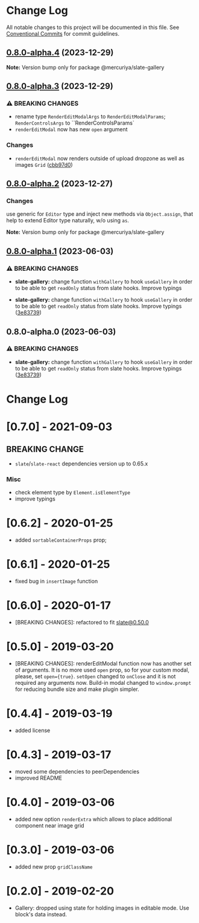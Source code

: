 # Change Log

All notable changes to this project will be documented in this file.
See [Conventional Commits](https://conventionalcommits.org) for commit guidelines.

## [0.8.0-alpha.4](https://github.com/newsiberian/slate-plugins/compare/@mercuriya/slate-gallery@0.8.0-alpha.3...@mercuriya/slate-gallery@0.8.0-alpha.4) (2023-12-29)

**Note:** Version bump only for package @mercuriya/slate-gallery





## [0.8.0-alpha.3](https://github.com/newsiberian/slate-plugins/compare/@mercuriya/slate-gallery@0.8.0-alpha.2...@mercuriya/slate-gallery@0.8.0-alpha.3) (2023-12-29)


### ⚠ BREAKING CHANGES

* rename type `RenderEditModalArgs` to `RenderEditModalParams`; `RenderControlsArgs` to ``RenderControlsParams`
* `renderEditModal` now has new `open` argument

### Changes

* `renderEditModal` now renders outside of upload dropzone as well as images `Grid` ([cbb97d0](https://github.com/newsiberian/slate-plugins/commit/cbb97d095b64bc84b9c2443a2b507934c6fe2332))



## [0.8.0-alpha.2](https://github.com/newsiberian/slate-plugins/compare/@mercuriya/slate-gallery@1.0.0-alpha.0...@mercuriya/slate-gallery@0.8.0-alpha.2) (2023-12-27)

### Changes

use generic for `Editor` type and inject new methods via `Object.assign`, that help to extend Editor type naturally, w/o using `as`.

**Note:** Version bump only for package @mercuriya/slate-gallery





## [0.8.0-alpha.1](https://github.com/newsiberian/slate-plugins/compare/@mercuriya/slate-gallery@0.7.1...@mercuriya/slate-gallery@0.8.0-alpha.1) (2023-06-03)


### ⚠ BREAKING CHANGES

* **slate-gallery:** change function `withGallery` to hook `useGallery` in order to be able to get `readOnly` status from slate hooks. Improve typings

* **slate-gallery:** change function `withGallery` to hook `useGallery` in order to be able to get `readOnly` status from slate hooks. Improve typings ([3e83739](https://github.com/newsiberian/slate-plugins/commit/3e83739425eab5b681edbeccbd56ca2275aa3142))



## 0.8.0-alpha.0 (2023-06-03)


### ⚠ BREAKING CHANGES

* **slate-gallery:** change function `withGallery` to hook `useGallery` in order to be able to get `readOnly` status from slate hooks. Improve typings ([3e83739](https://github.com/newsiberian/slate-plugins/commit/3e83739425eab5b681edbeccbd56ca2275aa3142))



# Change Log

# [0.7.0] - 2021-09-03

## BREAKING CHANGE
- `slate`/`slate-react` dependencies version up to 0.65.x

### Misc
- check element type by `Element.isElementType`
- improve typings

# [0.6.2] - 2020-01-25

- added `sortableContainerProps` prop;

# [0.6.1] - 2020-01-25

- fixed bug in `insertImage` function

# [0.6.0] - 2020-01-17

- [BREAKING CHANGES]: refactored to fit slate@0.50.0

# [0.5.0] - 2019-03-20

- [BREAKING CHANGES]: renderEditModal function now has another set of arguments. It is no
more used `open` prop, so for your custom modal, please, set `open={true}`. `setOpen` changed
to `onClose` and it is not required any arguments now. Build-in modal changed to `window.prompt`
for reducing bundle size and make plugin simpler.

# [0.4.4] - 2019-03-19

- added license

# [0.4.3] - 2019-03-17

- moved some dependencies to peerDependencies
- improved README

# [0.4.0] - 2019-03-06

- added new option `renderExtra` which allows to place additional component near image grid

# [0.3.0] - 2019-03-06

- added new prop `gridClassName`

# [0.2.0] - 2019-02-20

- Gallery: dropped using state for holding images in editable mode. Use block's data instead.
